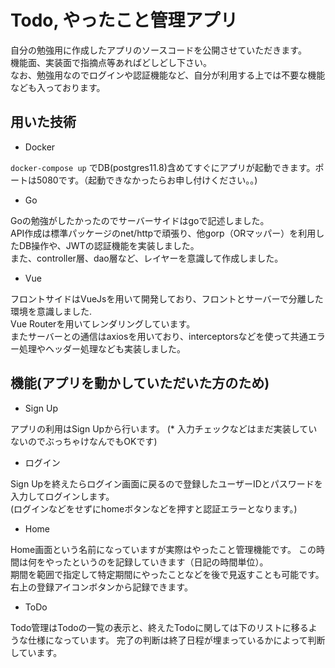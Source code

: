 # Todo, やったこと管理アプリ

 自分の勉強用に作成したアプリのソースコードを公開させていただきます。  
 機能面、実装面で指摘点等あればどしどし下さい。  
 なお、勉強用なのでログインや認証機能など、自分が利用する上では不要な機能なども入っております。

## 用いた技術

- Docker

`docker-compose up` でDB(postgres11.8)含めてすぐにアプリが起動できます。ポートは5080です。（起動できなかったらお申し付けください。。)

- Go

Goの勉強がしたかったのでサーバーサイドはgoで記述しました。  
API作成は標準パッケージのnet/httpで頑張り、他gorp（ORマッパー）を利用したDB操作や、JWTの認証機能を実装しました。  
また、controller層、dao層など、レイヤーを意識して作成しました。  

- Vue

フロントサイドはVueJsを用いて開発しており、フロントとサーバーで分離した環境を意識しました.  
Vue Routerを用いてレンダリングしています。  
またサーバーとの通信はaxiosを用いており、interceptorsなどを使って共通エラー処理やヘッダー処理なども実装しました。

## 機能(アプリを動かしていただいた方のため)

- Sign Up

アプリの利用はSign Upから行います。
(* 入力チェックなどはまだ実装していないのでぶっちゃけなんでもOKです)

- ログイン

Sign Upを終えたらログイン画面に戻るので登録したユーザーIDとパスワードを入力してログインします。  
(ログインなどをせずにhomeボタンなどを押すと認証エラーとなります。)

- Home

Home画面という名前になっていますが実際はやったこと管理機能です。
この時間は何をやったというのを記録していきます（日記の時間単位）。  
期間を範囲で指定して特定期間にやったことなどを後で見返すことも可能です。  
右上の登録アイコンボタンから記録できます。

- ToDo

Todo管理はTodoの一覧の表示と、終えたTodoに関しては下のリストに移るような仕様になっています。 
完了の判断は終了日程が埋まっているかによって判断しています。




